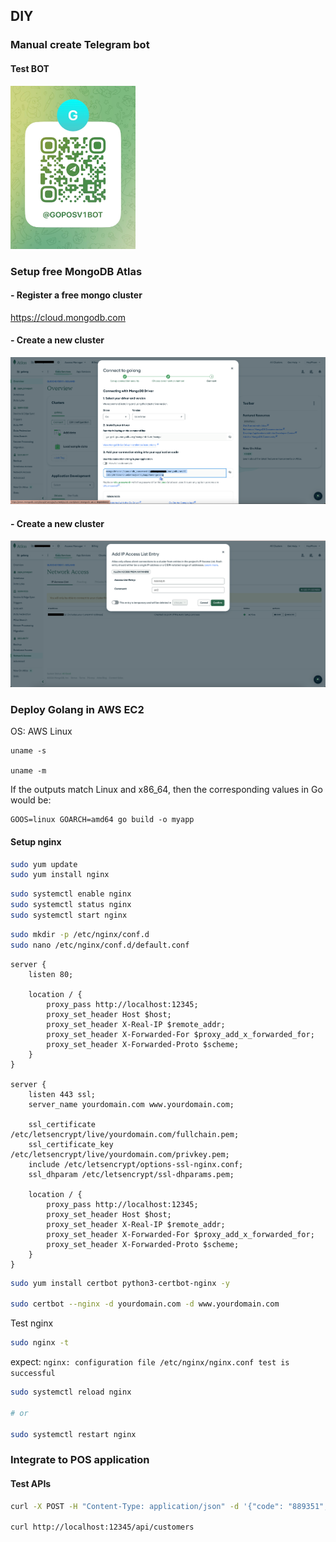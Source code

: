 ## DIY

### Manual create Telegram bot

#### Test BOT

<img src="docs/bot.jpg" alt="t.me/Goposv1Bot" width="200"/>

### Setup free MongoDB Atlas

#### - Register a free mongo cluster

https://cloud.mongodb.com

#### - Create a new cluster

![MongoDB Atlas](docs/mongodb-atlas.png)

#### - Create a new cluster

![MongoDB Atlas Network Access](docs/mongodb-network-access.png)

### Deploy Golang in AWS EC2

OS: AWS Linux

```
uname -s

uname -m
```

If the outputs match Linux and x86_64, then the corresponding values in Go would be:

```
GOOS=linux GOARCH=amd64 go build -o myapp
```

#### Setup nginx

```sh
sudo yum update
sudo yum install nginx
```

```sh
sudo systemctl enable nginx
sudo systemctl status nginx
sudo systemctl start nginx
```

```sh
sudo mkdir -p /etc/nginx/conf.d
sudo nano /etc/nginx/conf.d/default.conf
```

```nginx
server {
    listen 80;

    location / {
        proxy_pass http://localhost:12345;
        proxy_set_header Host $host;
        proxy_set_header X-Real-IP $remote_addr;
        proxy_set_header X-Forwarded-For $proxy_add_x_forwarded_for;
        proxy_set_header X-Forwarded-Proto $scheme;
    }
}

server {
    listen 443 ssl;
    server_name yourdomain.com www.yourdomain.com;

    ssl_certificate /etc/letsencrypt/live/yourdomain.com/fullchain.pem;
    ssl_certificate_key /etc/letsencrypt/live/yourdomain.com/privkey.pem;
    include /etc/letsencrypt/options-ssl-nginx.conf;
    ssl_dhparam /etc/letsencrypt/ssl-dhparams.pem;

    location / {
        proxy_pass http://localhost:12345;
        proxy_set_header Host $host;
        proxy_set_header X-Real-IP $remote_addr;
        proxy_set_header X-Forwarded-For $proxy_add_x_forwarded_for;
        proxy_set_header X-Forwarded-Proto $scheme;
    }
}
```

```sh
sudo yum install certbot python3-certbot-nginx -y

sudo certbot --nginx -d yourdomain.com -d www.yourdomain.com
```

Test nginx

```sh
sudo nginx -t
```

expect: `nginx: configuration file /etc/nginx/nginx.conf test is successful`

```sh
sudo systemctl reload nginx

# or

sudo systemctl restart nginx
```

### Integrate to POS application

#### Test APIs

```sh
curl -X POST -H "Content-Type: application/json" -d '{"code": "889351", "score": 1.2}' http://localhost:12345/api/qrcode/verify

curl http://localhost:12345/api/customers
```
